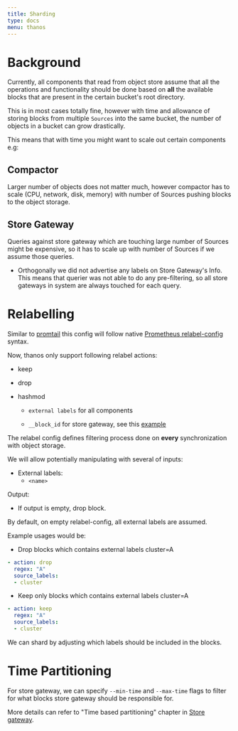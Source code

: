 ```yaml
---
title: Sharding
type: docs
menu: thanos
---
```


# Background

Currently, all components that read from object store assume that all the operations and functionality should be done based
on **all** the available blocks that are present in the certain bucket's root directory.

This is in most cases totally fine, however with time and allowance of storing blocks from multiple `Sources` into the same bucket,
the number of objects in a bucket can grow drastically.

This means that with time you might want to scale out certain components e.g:

## Compactor

Larger number of objects does not matter much, however compactor has to scale (CPU, network, disk, memory) with number of Sources pushing blocks to the object storage.

## Store Gateway

Queries against store gateway which are touching large number of Sources might be expensive, so it has to scale up with number of Sources if we assume those queries.

* Orthogonally we did not advertise any labels on Store Gateway's Info. This means that querier was not able to do any pre-filtering, so all store gateways in system are always touched for each query.

# Relabelling

Similar to [promtail](https://github.com/grafana/loki/blob/master/docs/clients/promtail/configuration.md#relabel_config) this config will follow native
[Prometheus relabel-config](https://prometheus.io/docs/prometheus/latest/configuration/configuration/#relabel_config) syntax.

Now, thanos only support following relabel actions:

* keep

* drop

* hashmod
    * `external labels` for all components

    * `__block_id` for store gateway, see this [example](https://github.com/observatorium/configuration/blob/bf1304b0d7bce2ae3fefa80412bb358f9aa176fb/environments/openshift/manifests/observatorium-template.yaml#L1514-L1521)

The relabel config defines filtering process done on **every** synchronization with object storage.

We will allow potentially manipulating with several of inputs:

* External labels:
  * `<name>`

Output:

* If output is empty, drop block.

By default, on empty relabel-config, all external labels are assumed.

Example usages would be:

* Drop blocks which contains external labels cluster=A

```yaml
- action: drop
  regex: "A"
  source_labels:
  - cluster
```

* Keep only blocks which contains external labels cluster=A
```yaml
- action: keep
  regex: "A"
  source_labels:
  - cluster
```

We can shard by adjusting which labels should be included in the blocks.

# Time Partitioning

For store gateway, we can specify `--min-time` and `--max-time` flags to filter for what blocks store gateway should be responsible for.

More details can refer to "Time based partitioning" chapter in [Store gateway](components/store.md).
